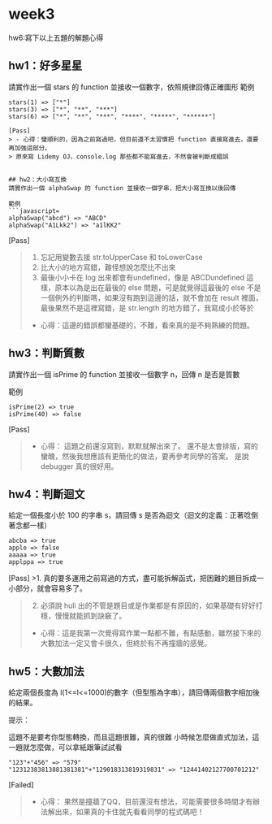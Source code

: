 # week3 
hw6:寫下以上五題的解題心得

## hw1：好多星星
請實作出一個 stars 的 function 並接收一個數字，依照規律回傳正確圖形
範例
```javascript=
stars(1) => ["*"]
stars(3) => ["*", "**", "***"]
stars(6) => ["*", "**", "***", "****", "*****", "******"]

[Pass]
> - 心得：蠻順利的，因為之前寫過吧，但目前還不太習慣把 function 直接寫進去，還要再加強這部分。
> 原來寫 Lidemy OJ，console.log 那些都不能寫進去，不然會被判斷成錯誤


## hw2：大小寫互換
請實作出一個 alphaSwap 的 function 並接收一個字串，把大小寫互換以後回傳

範例
```javascript=
alphaSwap("abcd") => "ABCD"
alphaSwap("A1Lkk2") => "a1lKK2"
```
[Pass]
> 1. 忘記用變數去接 str.toUpperCase 和 toLowerCase
> 2. 比大小的地方寫錯，難怪想說怎麼比不出來
> 3. 最後小小卡在 log 出來都會有undefined，像是 ABCDundefined 這樣，原本以為是出在最後的 else 問題，可是就覺得這最後的 else 不是一個例外的判斷嗎，如果沒有跑到這邊的話，就不會加在 result 裡面，最後果然不是這裡寫錯，是 str.length 的地方錯了，我寫成小於等於
> - 心得：這邊的錯誤都蠻基礎的，不難，看來真的是不夠熟練的問題。

## hw3：判斷質數
請實作出一個 isPrime 的 function 並接收一個數字 n，回傳 n 是否是質數

範例
```javascript=
isPrime(2) => true
isPrime(40) => false
```
[Pass] 
>- 心得：
這題之前還沒寫到，默默就解出來了。
還不是太會排版，寫的蠻醜，然後我想應該有更簡化的做法，要再參考同學的答案。
是說 debugger 真的很好用。

## hw4：判斷迴文
給定一個長度小於 100 的字串 s，請回傳 s 是否為迴文（迴文的定義：正著唸倒著念都一樣）
```javascript=
abcba => true
apple => false
aaaaa => true
applppa => true
```
[Pass] >1. 真的要多運用之前寫過的方式，盡可能拆解函式，把困難的題目拆成一小部分，就會容易多了。
>2. 必須說 huli 出的不管是題目或是作業都是有原因的，如果基礎有好好打穩，慢慢就能抓到訣竅了。
>- 心得：這是我第一次覺得寫作業一點都不難，有點感動，雖然接下來的大數加法一定又會卡很久，但終於有不再撞牆的感覺。

## hw5：大數加法
給定兩個長度為 l(1<=l<=1000)的數字（但型態為字串），請回傳兩個數字相加後的結果。

提示：

這題不是要考你型態轉換，而且這題很難，真的很難
小時候怎麼做直式加法，這一題就怎麼做，可以拿紙跟筆試試看
```javascript=
"123"+"456" => "579"
"12312383813881381381"+"129018313819319831" => "12441402127700701212"
```
[Failed] 
>- 心得：
>果然是撞牆了QQ，目前還沒有想法，可能需要很多時間才有辦法解出來，如果真的卡住就先看看同學的程式碼吧！